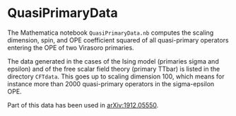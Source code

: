 QuasiPrimaryData
================

The Mathematica notebook `QuasiPrimaryData.nb` computes the scaling dimension, spin, and OPE coefficient squared of all quasi-primary operators entering the OPE of two Virasoro primaries.

The data generated in the cases of the Ising model (primaries sigma and epsilon) and of the free scalar field theory (primary TTbar) is listed in the directory `CFTdata`. This goes up to scaling dimension 100, which means for instance more than 2000 quasi-primary operators in the sigma-epsilon OPE.

Part of this data has been used in [arXiv:1912.05550](https://arxiv.org/abs/1912.05550).


